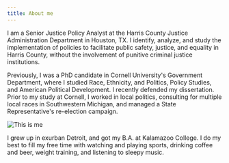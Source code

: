 ```yaml
---
title: About me
---
```


I am a Senior Justice Policy Analyst at the Harris County Justice Administration Department in Houston, TX. I identify, analyze, and study the implementation of policies to facilitate public safety, justice, and equality in Harris County, without the involvement of punitive criminal justice institutions.

Previously, I was a PhD candidate in Cornell University's Government Department, where I studied Race, Ethnicity, and Politics, Policy Studies, and American Political Development. I recently defended my dissertation. Prior to my study at Cornell, I worked in local politics, consulting for multiple local races in Southwestern Michigan, and managed a State Representative's re-election campaign.

![This is me][1]

I grew up in exurban Detroit, and got my B.A. at Kalamazoo College.  I do my best to fill my free time with watching and playing sports, drinking coffee and beer, weight training, and listening to sleepy music.

[1]: /img/hs.jpg

